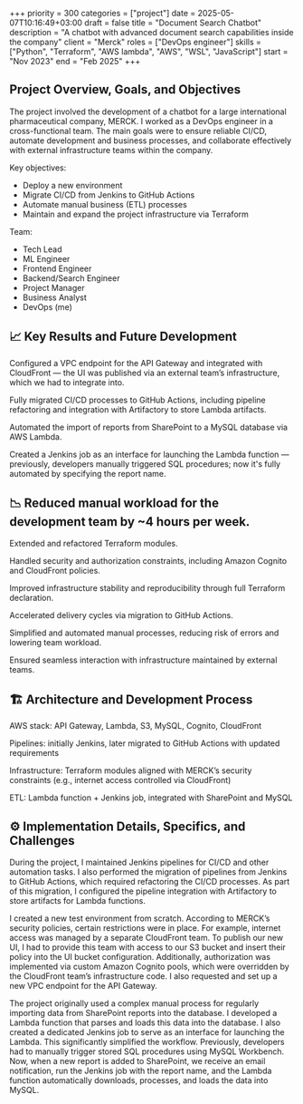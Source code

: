 +++ 
priority    = 300
categories  = ["project"]
date        = 2025-05-07T10:16:49+03:00
draft       = false
title       = "Document Search Chatbot"
description = "A chatbot with advanced document search capabilities inside the company"
client      = "Merck"
roles       = ["DevOps engineer"]
skills      = ["Python", "Terraform", "AWS lambda", "AWS", "WSL", "JavaScript"]
start       = "Nov 2023"
end         = "Feb 2025"
+++

## Project Overview, Goals, and Objectives
The project involved the development of a chatbot for a large international pharmaceutical company, MERCK. I worked as a DevOps engineer in a cross-functional team. The main goals were to ensure reliable CI/CD, automate development and business processes, and collaborate effectively with external infrastructure teams within the company.

Key objectives:

- Deploy a new environment
- Migrate CI/CD from Jenkins to GitHub Actions
- Automate manual business (ETL) processes
- Maintain and expand the project infrastructure via Terraform

Team:

- Tech Lead
- ML Engineer
- Frontend Engineer
- Backend/Search Engineer
- Project Manager
- Business Analyst
- DevOps (me)

## 📈 Key Results and Future Development
Configured a VPC endpoint for the API Gateway and integrated with CloudFront — the UI was published via an external team’s infrastructure, which we had to integrate into.

Fully migrated CI/CD processes to GitHub Actions, including pipeline refactoring and integration with Artifactory to store Lambda artifacts.

Automated the import of reports from SharePoint to a MySQL database via AWS Lambda.

Created a Jenkins job as an interface for launching the Lambda function — previously, developers manually triggered SQL procedures; now it's fully automated by specifying the report name.

## 📉 Reduced manual workload for the development team by ~4 hours per week.

Extended and refactored Terraform modules.

Handled security and authorization constraints, including Amazon Cognito and CloudFront policies.

Improved infrastructure stability and reproducibility through full Terraform declaration.

Accelerated delivery cycles via migration to GitHub Actions.

Simplified and automated manual processes, reducing risk of errors and lowering team workload.

Ensured seamless interaction with infrastructure maintained by external teams.

## 🏗 Architecture and Development Process
AWS stack: API Gateway, Lambda, S3, MySQL, Cognito, CloudFront

Pipelines: initially Jenkins, later migrated to GitHub Actions with updated requirements

Infrastructure: Terraform modules aligned with MERCK’s security constraints (e.g., internet access controlled via CloudFront)

ETL: Lambda function + Jenkins job, integrated with SharePoint and MySQL

## ⚙️ Implementation Details, Specifics, and Challenges
During the project, I maintained Jenkins pipelines for CI/CD and other automation tasks.
I also performed the migration of pipelines from Jenkins to GitHub Actions, which required refactoring the CI/CD processes. As part of this migration, I configured the pipeline integration with Artifactory to store artifacts for Lambda functions.

I created a new test environment from scratch. According to MERCK’s security policies, certain restrictions were in place. For example, internet access was managed by a separate CloudFront team. To publish our new UI, I had to provide this team with access to our S3 bucket and insert their policy into the UI bucket configuration.
Additionally, authorization was implemented via custom Amazon Cognito pools, which were overridden by the CloudFront team’s infrastructure code. I also requested and set up a new VPC endpoint for the API Gateway.

The project originally used a complex manual process for regularly importing data from SharePoint reports into the database. I developed a Lambda function that parses and loads this data into the database.
I also created a dedicated Jenkins job to serve as an interface for launching the Lambda. This significantly simplified the workflow. Previously, developers had to manually trigger stored SQL procedures using MySQL Workbench. Now, when a new report is added to SharePoint, we receive an email notification, run the Jenkins job with the report name, and the Lambda function automatically downloads, processes, and loads the data into MySQL.